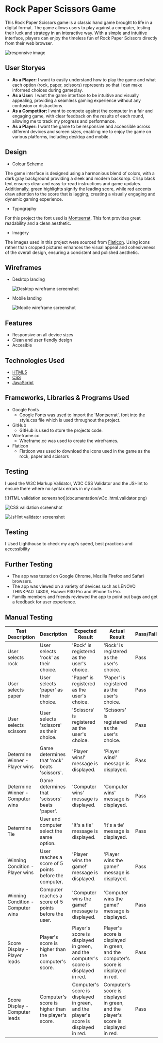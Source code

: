 # Rock Paper Scissors Game

This Rock Paper Scissors game is a classic hand game brought to life in a digital format. The game allows users to play against a computer, testing their luck and strategy in an interactive way. With a simple and intuitive interface, players can enjoy the timeless fun of Rock Paper Scissors directly from their web browser.

![responsive image](documentation/amIResponsive.png)

## User Storyes

- **As a Player:** I want to easily understand how to play the game and what each option (rock, paper, scissors) represents so that I can make informed choices during gameplay.
- **As a User:** I want the game interface to be intuitive and visually appealing, providing a seamless gaming experience without any confusion or distractions.
- **As a Competitor:** I want to compete against the computer in a fair and engaging game, with clear feedback on the results of each round, allowing me to track my progress and performance.
- **As a Player:** I want the game to be responsive and accessible across different devices and screen sizes, enabling me to enjoy the game on various platforms, including desktop and mobile.

## Design

- Colour Scheme

The game interface is designed using a harmonious blend of colors, with a dark gray background providing a sleek and modern backdrop. Crisp black text ensures clear and easy-to-read instructions and game updates. Additionally, green highlights signify the leading score, while red accents draw attention to the score that is lagging, creating a visually engaging and dynamic gaming experience.

- Typography

For this project the font used is [Montserrat](https://fonts.google.com/specimen/Montserrat).
This font provides great readability and a clean aesthetic.

- Imagery

The images used in this project were sourced from [Flaticon](https://www.flaticon.com/). Using icons rather than cropped pictures enhances the visual appeal and cohesiveness of the overall design, ensuring a consistent and polished aesthetic.

## Wireframes

- Desktop landing

  ![Desktop wireframe screenshot](documentation/desktopWireframe.png)

- Mobile landing

  ![Mobile wireframe screenshot](documentation/mobileWireframe.png)

## Features

- Responsive on all device sizes
- Clean and user fiendly design
- Accesible

## Technologies Used

- [HTML5](https://en.wikipedia.org/wiki/HTML5)
- [CSS](https://en.wikipedia.org/wiki/CSS)
- [JavaScript](https://en.wikipedia.org/wiki/JavaScript)

## Frameworks, Libraries & Programs Used

- Google Fonts
  - Google Fonts was used to import the 'Montserrat', font into the style.css file which is used throughout the project.
- GitHub
  - GitHub is used to store the projects code.
- Wireframe.cc
  - Wireframe.cc was used to create the wireframes.
- Flaticon
  - Flaticon was used to download the icons used in the game as the rock, paper and scissors

## Testing

I used the W3C Markup Validator, W3C CSS Validator and the JSHint to ensure there where no syntax errors in my code.

![HTML validation screenshot](documentation/w3c .html.validator.png)

![CSS validation screenshot](documentation/css.validation.png)

![JsHint validator screenshot]()

## Testing

I Used Lighthouse to check my app's speed, best practices and accessibility

## Further Testing

- The app was tested on Google Chrome, Mozilla Firefox and Safari browsers.
- The app was viewed on a variety of devices such as LENOVO THINKPAD T480S, Huawei P30 Pro and iPhone 15 Pro.
- Familly members and friends reviewed the app to point out bugs and get a feedback for user experience.

## Manual Testing

| Test Description                  | Description                                           | Expected Result                                                                     | Actual Result                                                                       | Pass/Fail |
| --------------------------------- | ----------------------------------------------------- | ----------------------------------------------------------------------------------- | ----------------------------------------------------------------------------------- | --------- |
| User selects rock                 | User selects 'rock' as their choice.                  | 'Rock' is registered as the user's choice.                                          | 'Rock' is registered as the user's choice.                                          | Pass      |
| User selects paper                | User selects 'paper' as their choice.                 | 'Paper' is registered as the user's choice.                                         | 'Paper' is registered as the user's choice.                                         | Pass      |
| User selects scissors             | User selects 'scissors' as their choice.              | 'Scissors' is registered as the user's choice.                                      | 'Scissors' is registered as the user's choice.                                      | Pass      |
| Determine Winner - Player wins    | Game determines that 'rock' beats 'scissors'.         | 'Player wins!' message is displayed.                                                | 'Player wins!' message is displayed.                                                | Pass      |
| Determine Winner - Computer wins  | Game determines that 'scissors' beats 'paper'.        | 'Computer wins' message is displayed.                                               | 'Computer wins' message is displayed.                                               | Pass      |
| Determine Tie                     | User and computer select the same option.             | 'It's a tie' message is displayed.                                                  | 'It's a tie' message is displayed.                                                  | Pass      |
| Winning Condition - Player wins   | User reaches a score of 5 points before the computer. | 'Player wins the game!' message is displayed.                                       | 'Player wins the game!' message is displayed.                                       | Pass      |
| Winning Condition - Computer wins | Computer reaches a score of 5 points before the user. | 'Computer wins the game!' message is displayed.                                     | 'Computer wins the game!' message is displayed.                                     | Pass      |
| Score Display - Player leads      | Player's score is higher than the computer's score.   | Player's score is displayed in green, and the computer's score is displayed in red. | Player's score is displayed in green, and the computer's score is displayed in red. | Pass      |
| Score Display - Computer leads    | Computer's score is higher than the player's score.   | Computer's score is displayed in green, and the player's score is displayed in red. | Computer's score is displayed in green, and the player's score is displayed in red. | Pass      |

